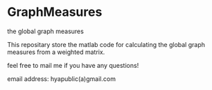 # GraphMeasures
the global graph measures


This repositary store the matlab code for calculating the global graph measures from a weighted matrix.


feel free to mail me if you have any questions!

email address: hyapublic(a)gmail.com
